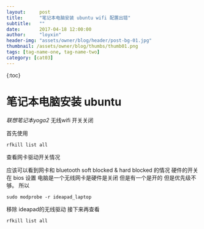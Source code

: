 ```yaml
---
layout:     post
title:      "笔记本电脑安装 ubuntu wifi 配置出错"
subtitle:   ""
date:       2017-04-18 12:00:00
author:     "loyxin"
header-img: "assets/owner/blog/header/post-bg-01.jpg"
thumbnail: /assets/owner/blog/thumbs/thumb01.png
tags: [tag-name-one, tag-name-two]
category: [cat03]
---
```

{:toc}
# 笔记本电脑安装 ubuntu
*联想笔记本yoga2*
无线wifi 开关关闭


首先使用
```
rfkill list all
```
查看网卡驱动开关情况

应该可以看到网卡和 bluetooth
soft blocked & hard blocked 的情况
硬件的开关在 bios 设置
电脑是一个无线网卡是硬件是关闭 但是有一个是开的 但是优先级不够。
所以
```
sudo modprobe -r ideapad_laptop
```
移除 ideapad的无线驱动 接下来再查看
```
rfkill list all
```
